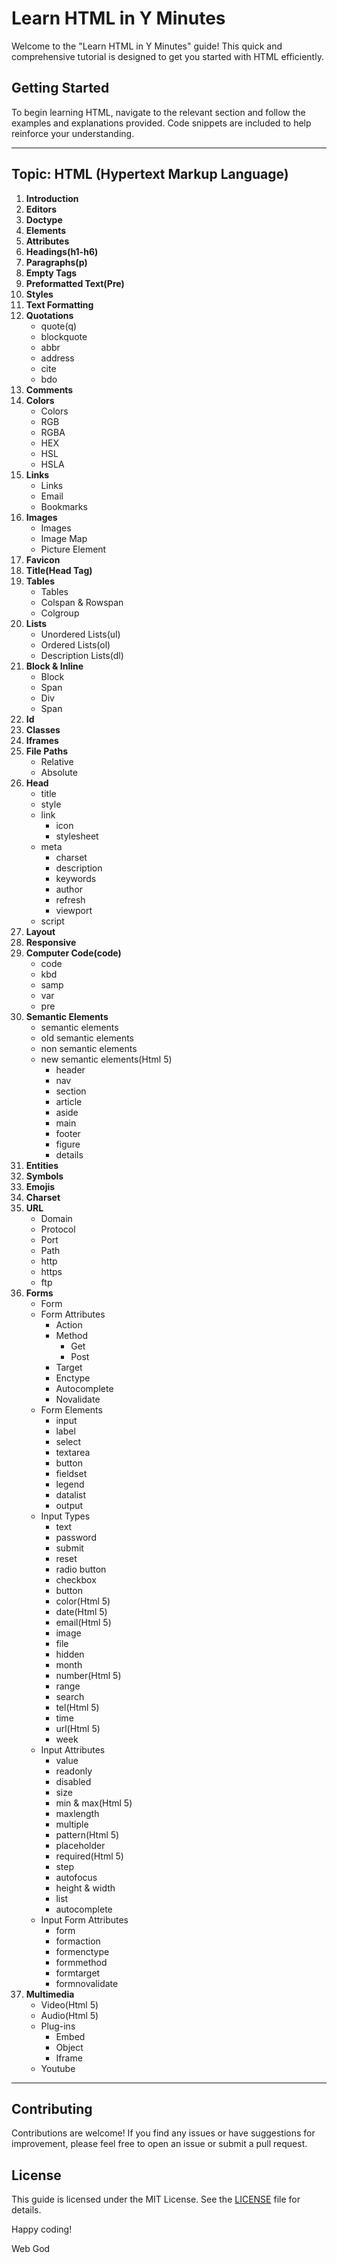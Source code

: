 # Learn HTML in Y Minutes

Welcome to the "Learn HTML in Y Minutes" guide! This quick and comprehensive tutorial is designed to get you started with HTML efficiently.

## Getting Started

To begin learning HTML, navigate to the relevant section and follow the examples and explanations provided. Code snippets are included to help reinforce your understanding.

---

## Topic: HTML (Hypertext Markup Language)

1. **Introduction**
2. **Editors**
3. **Doctype**
4. **Elements**
5. **Attributes**
6. **Headings(h1-h6)**
7. **Paragraphs(p)**
8. **Empty Tags**
9. **Preformatted Text(Pre)**
10. **Styles**
11. **Text Formatting**
12. **Quotations**
      - quote(q)
      - blockquote
      - abbr
      - address
      - cite
      - bdo
13. **Comments**
14. **Colors**
      - Colors
      - RGB
      - RGBA
      - HEX
      - HSL
      - HSLA
15. **Links**
      - Links
      - Email
      - Bookmarks
16. **Images**
      - Images
      - Image Map
      - Picture Element
17. **Favicon**
18. **Title(Head Tag)**
19. **Tables**
      - Tables
      - Colspan & Rowspan
      - Colgroup
20. **Lists**
      - Unordered Lists(ul)
      - Ordered Lists(ol)
      - Description Lists(dl)
21. **Block & Inline**
      - Block
      - Span
      - Div
      - Span
22. **Id**
23. **Classes**
24. **Iframes**
25. **File Paths**
      - Relative
      - Absolute
26. **Head**
      - title
      - style
      - link
        - icon
        - stylesheet
      - meta
        - charset
        - description
        - keywords
        - author
        - refresh
        - viewport
      - script
27. **Layout**
28. **Responsive**
29. **Computer Code(code)**
      - code
      - kbd
      - samp
      - var
      - pre
30. **Semantic Elements**
      - semantic elements
      - old semantic elements
      - non semantic elements
      - new semantic elements(Html 5)
        - header
        - nav
        - section
        - article
        - aside
        - main
        - footer
        - figure
        - details
31. **Entities**
32. **Symbols**
33. **Emojis**
34. **Charset**
35. **URL**
      - Domain
      - Protocol
      - Port
      - Path
      - http
      - https
      - ftp
36. **Forms**
      - Form
      - Form Attributes
        - Action
        - Method
          - Get
          - Post
        - Target
        - Enctype
        - Autocomplete
        - Novalidate
      - Form Elements
        - input
        - label
        - select
        - textarea
        - button
        - fieldset
        - legend
        - datalist
        - output
      - Input Types
        - text
        - password
        - submit
        - reset
        - radio button
        - checkbox
        - button
        - color(Html 5)
        - date(Html 5)
        - email(Html 5)
        - image
        - file
        - hidden
        - month
        - number(Html 5)
        - range
        - search
        - tel(Html 5)
        - time
        - url(Html 5)
        - week
      - Input Attributes
        - value
        - readonly
        - disabled
        - size
        - min & max(Html 5)
        - maxlength
        - multiple
        - pattern(Html 5)
        - placeholder
        - required(Html 5)
        - step
        - autofocus
        - height & width
        - list
        - autocomplete
      - Input Form Attributes
        - form
        - formaction
        - formenctype
        - formmethod
        - formtarget
        - formnovalidate
37. **Multimedia**
    - Video(Html 5)
    - Audio(Html 5)
    - Plug-ins
      - Embed
      - Object
      - Iframe
    - Youtube

---

## Contributing

Contributions are welcome! If you find any issues or have suggestions for improvement, please feel free to open an issue or submit a pull request.

## License

This guide is licensed under the MIT License. See the [LICENSE](LICENSE) file for details.

Happy coding!

Web God
